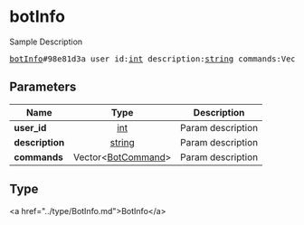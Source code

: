 # botInfo

Sample Description

<pre>
<a href="../constructor/botInfo.md">botInfo</a>#98e81d3a user_id:<a href="../type/int.md">int</a> description:<a href="../type/string.md">string</a> commands:Vector&lt;<a href="../type/BotCommand.md">BotCommand</a>&gt; = <a href="../type/BotInfo.md">BotInfo</a>;
</pre>

## Parameters

| Name | Type | Description |
|------|:----:|-------------|
| **user_id** | <a href="../type/int.md">int</a> | Param description |
| **description** | <a href="../type/string.md">string</a> | Param description |
| **commands** | Vector&lt;<a href="../type/BotCommand.md">BotCommand</a>&gt; | Param description |

## Type

&lt;a href=&#34;../type/BotInfo.md&#34;&gt;BotInfo&lt;/a&gt;
